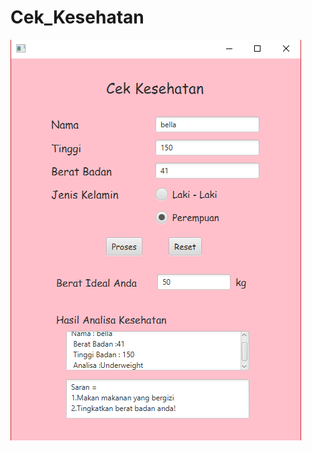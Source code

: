 # Cek_Kesehatan
![alt text](https://github.com/BellaMardiana/Cek_Kesehatan/blob/master/CekKesehatan/hasil.PNG)
